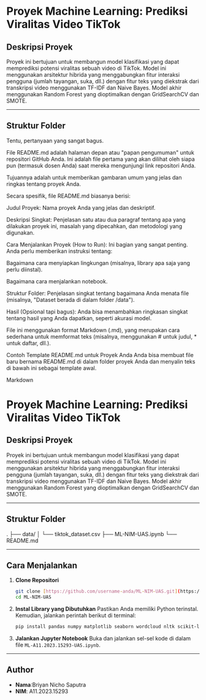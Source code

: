 # Proyek Machine Learning: Prediksi Viralitas Video TikTok

## Deskripsi Proyek

Proyek ini bertujuan untuk membangun model klasifikasi yang dapat memprediksi potensi viralitas sebuah video di TikTok. Model ini menggunakan arsitektur hibrida yang menggabungkan fitur interaksi pengguna (jumlah tayangan, suka, dll.) dengan fitur teks yang diekstrak dari transkripsi video menggunakan TF-IDF dan Naive Bayes. Model akhir menggunakan Random Forest yang dioptimalkan dengan GridSearchCV dan SMOTE.

---

## Struktur Folder

Tentu, pertanyaan yang sangat bagus.

File README.md adalah halaman depan atau "papan pengumuman" untuk repositori GitHub Anda. Ini adalah file pertama yang akan dilihat oleh siapa pun (termasuk dosen Anda) saat mereka mengunjungi link repositori Anda.

Tujuannya adalah untuk memberikan gambaran umum yang jelas dan ringkas tentang proyek Anda.

Secara spesifik, file README.md biasanya berisi:

Judul Proyek: Nama proyek Anda yang jelas dan deskriptif.

Deskripsi Singkat: Penjelasan satu atau dua paragraf tentang apa yang dilakukan proyek ini, masalah yang dipecahkan, dan metodologi yang digunakan.

Cara Menjalankan Proyek (How to Run): Ini bagian yang sangat penting. Anda perlu memberikan instruksi tentang:

Bagaimana cara menyiapkan lingkungan (misalnya, library apa saja yang perlu diinstal).

Bagaimana cara menjalankan notebook.

Struktur Folder: Penjelasan singkat tentang bagaimana Anda menata file (misalnya, "Dataset berada di dalam folder /data").

Hasil (Opsional tapi bagus): Anda bisa menambahkan ringkasan singkat tentang hasil yang Anda dapatkan, seperti akurasi model.

File ini menggunakan format Markdown (.md), yang merupakan cara sederhana untuk memformat teks (misalnya, menggunakan # untuk judul, \* untuk daftar, dll.).

Contoh Template README.md untuk Proyek Anda
Anda bisa membuat file baru bernama README.md di dalam folder proyek Anda dan menyalin teks di bawah ini sebagai template awal.

Markdown

# Proyek Machine Learning: Prediksi Viralitas Video TikTok

## Deskripsi Proyek

Proyek ini bertujuan untuk membangun model klasifikasi yang dapat memprediksi potensi viralitas sebuah video di TikTok. Model ini menggunakan arsitektur hibrida yang menggabungkan fitur interaksi pengguna (jumlah tayangan, suka, dll.) dengan fitur teks yang diekstrak dari transkripsi video menggunakan TF-IDF dan Naive Bayes. Model akhir menggunakan Random Forest yang dioptimalkan dengan GridSearchCV dan SMOTE.

---

## Struktur Folder

.
├── data/
│ └── tiktok_dataset.csv
├── ML-NIM-UAS.ipynb
└── README.md

---

## Cara Menjalankan

1.  **Clone Repositori**

    ```bash
    git clone [https://github.com/username-anda/ML-NIM-UAS.git](https://github.com/username-anda/ML-NIM-UAS.git)
    cd ML-NIM-UAS
    ```

2.  **Instal Library yang Dibutuhkan**
    Pastikan Anda memiliki Python terinstal. Kemudian, jalankan perintah berikut di terminal:

    ```bash
    pip install pandas numpy matplotlib seaborn wordcloud nltk scikit-learn imbalanced-learn jupyter
    ```

3.  **Jalankan Jupyter Notebook**
    Buka dan jalankan sel-sel kode di dalam file `ML-A11.2023.15293-UAS.ipynb`.

---

## Author

- **Nama**:Briyan Nicho Saputra
- **NIM**: A11.2023.15293

